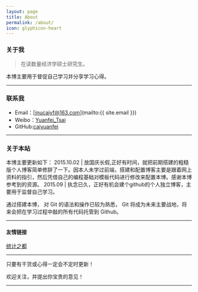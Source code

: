```yaml
---
layout: page
title: About
permalink: /about/
icon: glyphicon-heart
---
```


### 关于我

> 在读数量经济学硕士研究生。

本博主要用于督促自己学习并分享学习心得。
   

---

### 联系我

* Email：[jnucaiyf@163.com](mailto:{{ site.email }})
* Weibo：[Yuanfei_Tsai](http://www.weibo.com/p/1005052413354220/home?from=page_100505&mod=TAB#place)
* GitHub:[caiyuanfei](https://github.com/caiyuanfei)

---

### 关于本站  
 
本博主要更新如下：
2015.10.02 | 放国庆长假,正好有时间，就把前期搭建的粗糙版个人博客简单修辞了一下。因本人未学过前端，搭建和配置博客主要是跟着网上资料的指引，然后凭借自己的编程基础对模板代码进行修改来配置本博。感谢本博参考到的资源。
2015.09    | 执念已久，正好有机会建个github的个人独立博客，主要用于监督自己学习。


通过搭建本博， 对 Git 的语法和操作已较为熟悉， Git 将成为未来主要战地，将来会把在学习过程中敲的所有代码托管到 Github。  

---

#### 友情链接

[统计之都](http://cos.name/)

---
只要有干货或心得一定会不定时更新！

欢迎关注，并提出你宝贵的意见！  

---